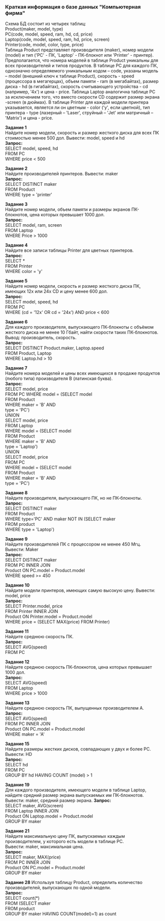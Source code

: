 ### Краткая информация о базе данных "Компьютерная фирма"

Схема БД состоит из четырех таблиц:<br/>
Product(maker, model, type)<br/>
PC(code, model, speed, ram, hd, cd, price)<br/>
Laptop(code, model, speed, ram, hd, price, screen)<br/>
Printer(code, model, color, type, price)<br/>
Таблица Product представляет производителя (maker), номер модели (model) и тип ('PC' - ПК, 'Laptop' - ПК-блокнот или 'Printer' - принтер). Предполагается, что номера моделей в таблице Product уникальны для всех производителей и типов продуктов. В таблице PC для каждого ПК, однозначно определяемого уникальным кодом – code, указаны модель – model (внешний ключ к таблице Product), скорость - speed (процессора в мегагерцах), объем памяти - ram (в мегабайтах), размер диска - hd (в гигабайтах), скорость считывающего устройства - cd (например, '4x') и цена - price. Таблица Laptop аналогична таблице РС за исключением того, что вместо скорости CD содержит размер экрана -screen (в дюймах). В таблице Printer для каждой модели принтера указывается, является ли он цветным - color ('y', если цветной), тип принтера - type (лазерный – 'Laser', струйный – 'Jet' или матричный – 'Matrix') и цена - price.<br/>

**Задание 1** <br/>
Найдите номер модели, скорость и размер жесткого диска для всех ПК стоимостью менее 500 дол. Вывести: model, speed и hd <br/>
**Запрос:** <br/>
SELECT model, speed, hd <br/>
FROM PC <br/>
WHERE price < 500 <br/>

**Задание 2** <br/>
Найдите производителей принтеров. Вывести: maker <br/>
**Запрос:**<br/>
SELECT DISTINCT  maker <br/>
FROM Product <br/>
WHERE type = 'printer' <br/>

**Задание 3**  <br/>
Найдите номер модели, объем памяти и размеры экранов ПК-блокнотов, цена которых превышает 1000 дол. <br/>
**Запрос:**<br/>
SELECT model, ram, screen <br/>
FROM Laptop <br/>
WHERE Price > 1000 <br/>

**Задание 4**<br/>
Найдите все записи таблицы Printer для цветных принтеров. <br/>
**Запрос:**<br/>
SELECT * <br/>
FROM Printer <br/>
WHERE color = 'y' <br/>

**Задание 5** <br/>
Найдите номер модели, скорость и размер жесткого диска ПК, имеющих 12x или 24x CD и цену менее 600 дол. <br/>
**Запрос:**<br/>
SELECT model, speed, hd <br/>
FROM PC<br/>
WHERE (cd = '12x' OR cd = '24x') AND price < 600 <br/>

**Задание 6**<br/>
Для каждого производителя, выпускающего ПК-блокноты c объёмом жесткого диска не менее 10 Гбайт, найти скорости таких ПК-блокнотов. Вывод: производитель, скорость. <br/>
**Запрос:**<br/>
SELECT DISTINCT Product.maker, Laptop.speed <br/>
FROM Product, Laptop  <br/>
WHERE Laptop.hd > 10 <br/>

**Задание 7**<br/>
Найдите номера моделей и цены всех имеющихся в продаже продуктов (любого типа) производителя B (латинская буква). <br/>
**Запрос:**<br/>
SELECT model, price <br/>
FROM PC 
WHERE model = (SELECT model <br/>
FROM Product <br/>
WHERE maker = 'B' AND <br/>
type = 'PC') <br/>
UNION<br/>
SELECT model, price <br/>
FROM Laptop <br/>
WHERE model = (SELECT model <br/>
FROM Product <br/>
WHERE maker = 'B' AND <br/>
type = 'Laptop') <br/>
UNION<br/>
SELECT model, price <br/>
FROM PC <br/>
WHERE model = (SELECT model <br/>
FROM Product <br/>
WHERE maker = 'B' AND <br/>
type = 'PC') <br/>

**Задание 8** <br/>
Найдите производителя, выпускающего ПК, но не ПК-блокноты. <br/>
**Запрос:**<br/>
SELECT DISTINCT maker  <br/>
FROM Product  <br/>
WHERE type='PC' AND maker NOT IN (SELECT maker <br/>
FROM product  <br/>
WHERE type = 'Laptop')  <br/>

**Задание 9** <br/>
Найдите производителей ПК с процессором не менее 450 Мгц. Вывести: Maker <br/>
**Запрос:**<br/>
SELECT DISTINCT maker   <br/>
FROM PC INNER JOIN  <br/>
Product ON PC.model = Product.model  <br/>
WHERE speed >= 450  <br/>

**Задание 10**  <br/>
Найдите модели принтеров, имеющих самую высокую цену. Вывести: model, price <br/>
**Запрос:**<br/>
SELECT Printer.model, price <br/>
FROM Printer INNER JOIN   <br/>
Product ON Printer.model = Product.model   <br/>
WHERE price = (SELECT MAX(price) FROM Printer)    <br/>

**Задание 11** <br/>
Найдите среднюю скорость ПК. <br/>
**Запрос:**<br/>
SELECT AVG(speed) <br/>
FROM PC <br/>

**Задание 12** <br/>
Найдите среднюю скорость ПК-блокнотов, цена которых превышает 1000 дол. <br/>
**Запрос:**<br/>
SELECT AVG(speed) <br/>
FROM Laptop <br/>
WHERE price > 1000  <br/>

**Задание 13** <br/>
Найдите среднюю скорость ПК, выпущенных производителем A. <br/>
**Запрос:**<br/>
SELECT AVG(speed) <br/>
FROM PC INNER JOIN    <br/>
Product ON PC.model = Product.model   <br/>
WHERE maker = 'A' <br/>

**Задание 15** <br/>
Найдите размеры жестких дисков, совпадающих у двух и более PC. Вывести: HD <br/>
**Запрос:**<br/>
SELECT hd   <br/>
FROM PC <br/>
GROUP BY hd HAVING COUNT (model) > 1   <br/>

**Задание 19** <br/>
Для каждого производителя, имеющего модели в таблице Laptop, найдите средний размер экрана выпускаемых им ПК-блокнотов. <br/> 
Вывести: maker, средний размер экрана. 
**Запрос:**<br/>
SELECT maker, AVG(screen) <br/>
FROM Laptop INNER JOIN    <br/>
Product ON Laptop.model = Product.model    <br/>
GROUP BY maker <br/>

**Задание 21** <br/>
Найдите максимальную цену ПК, выпускаемых каждым производителем, у которого есть модели в таблице PC.  <br/>
Вывести: maker, максимальная цена. <br/>
**Запрос:**<br/>
SELECT maker, MAX(price) <br/>
FROM PC INNER JOIN   <br/>
Product ON PC.model = Product.model     <br/>
GROUP BY maker <br/>

**Задание 28**
Используя таблицу Product, определить количество производителей, выпускающих по одной модели. <br/>
**Запрос:**<br/>
SELECT count(*)   <br/>
FROM (SELECT maker  <br/>
FROM product  <br/>
GROUP BY maker HAVING COUNT(model)=1) as count <br/>
